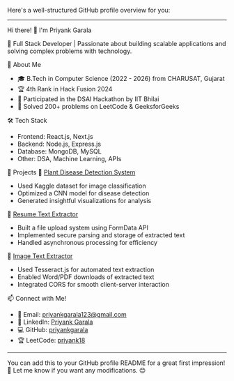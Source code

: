 Here's a well-structured GitHub profile overview for you:

---

 Hi there! 👋 I'm Priyank Garala

🚀   Full Stack Developer   | Passionate about building scalable applications and solving complex problems with technology.

 🔹 About Me
- 🎓   B.Tech in Computer Science   (2022 - 2026) from   CHARUSAT, Gujarat    
- 🏆   4th Rank in Hack Fusion 2024    
- 🏅 Participated in the   DSAI Hackathon   by IIT Bhilai  
- 🧠 Solved   200+ problems   on LeetCode & GeeksforGeeks  

 🛠 Tech Stack
-   Frontend:   React.js, Next.js  
-   Backend:   Node.js, Express.js  
-   Database:   MongoDB, MySQL  
-   Other:   DSA, Machine Learning, APIs  

 🌟 Projects
 🔹 [Plant Disease Detection System](https://github.com/priyankgarala/PLANT-DISEASE-DETECTION)
- Used   Kaggle dataset   for image classification  
- Optimized a   CNN model   for disease detection  
- Generated insightful visualizations for analysis  

 🔹 [Resume Text Extractor](https://github.com/priyankgarala/Resume-Text-Extractor)
- Built a   file upload system   using FormData API  
- Implemented   secure parsing   and storage of extracted text  
- Handled   asynchronous processing   for efficiency  

 🔹 [Image Text Extractor](https://github.com/priyankgarala/Image-Text-Extractor)
- Used   Tesseract.js   for automated text extraction  
- Enabled   Word/PDF downloads   of extracted text  
- Integrated   CORS   for smooth client-server interaction  

 📫 Connect with Me!
- 📧 Email: [priyankgarala123@gmail.com](mailto:priyankgarala123@gmail.com)  
- 🔗 LinkedIn: [Priyank Garala](https://www.linkedin.com/in/priyank-garala-065ba4250)  
- 💻 GitHub: [priyankgarala](https://github.com/priyankgarala)  
- 🏆 LeetCode: [priyank18](https://leetcode.com/u/priyank18/)  

---

You can add this to your   GitHub profile README   for a great first impression! 🚀 Let me know if you want any modifications. 😊
